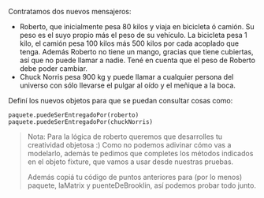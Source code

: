 Contratamos dos nuevos mensajeros:

* Roberto, que inicialmente pesa 80 kilos y viaja en bicicleta ó camión. Su peso es el suyo propio más el peso de su vehículo. La bicicleta pesa 1 kilo, el camión pesa 100 kilos más 500 kilos por cada acoplado que tenga. Además Roberto no tiene un mango, gracias que tiene cubiertas, así que no puede llamar a nadie. Tené en cuenta que el peso de Roberto debe poder cambiar.
* Chuck Norris pesa 900 kg y puede llamar a cualquier persona del universo con sólo llevarse el pulgar al oído y el meñique a la boca.

Definí los nuevos objetos para que se puedan consultar cosas como:

```wollok
paquete.puedeSerEntregadoPor(roberto)
paquete.puedeSerEntregadoPor(chuckNorris)
```

> Nota: Para la lógica de roberto queremos que desarrolles tu creatividad objetosa :) Como no podemos adivinar cómo vas a modelarlo, además te pedimos que completes los métodos indicados en el objeto fixture, que vamos a usar desde nuestras pruebas.
>
> Además copiá tu código de puntos anteriores para (por lo menos) paquete, laMatrix y puenteDeBrooklin, así podemos probar todo junto.